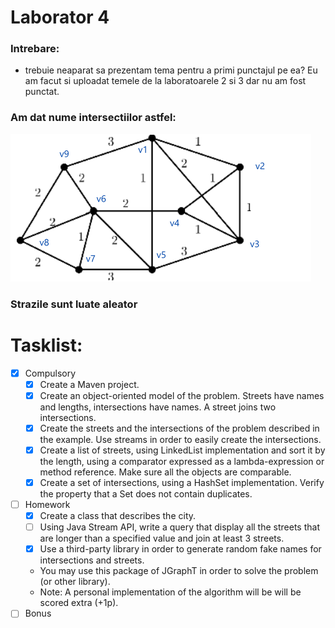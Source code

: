 # Laborator 4

### Intrebare:
- trebuie neaparat sa prezentam tema pentru a primi punctajul pe ea? Eu am facut si uploadat temele de la laboratoarele 2 si 3 dar nu am fost punctat.

### Am dat nume intersectiilor astfel:

![o poza cu un graf](./graf.png)

### Strazile sunt luate aleator

# Tasklist:

- [x] Compulsory
  - [x] Create a Maven project.
  - [x] Create an object-oriented model of the problem. Streets have names and lengths, intersections have names. A street joins two intersections.
  - [x] Create the streets and the intersections of the problem described in the example. Use streams in order to easily create the intersections.
  - [x] Create a list of streets, using LinkedList implementation and sort it by the length, using a comparator expressed as a lambda-expression or method reference. Make sure all the objects are comparable.
  - [x] Create a set of intersections, using a HashSet implementation. Verify the property that a Set does not contain duplicates. 
- [ ] Homework
  - [x] Create a class that describes the city.
  - [ ] Using Java Stream API, write a query that display all the streets that are longer than a specified value and join at least 3 streets.
  - [x] Use a third-party library in order to generate random fake names for intersections and streets.
  - You may use this package of JGraphT in order to solve the problem (or other library).
  - Note: A personal implementation of the algorithm will be will be scored extra (+1p). 
- [ ] Bonus
